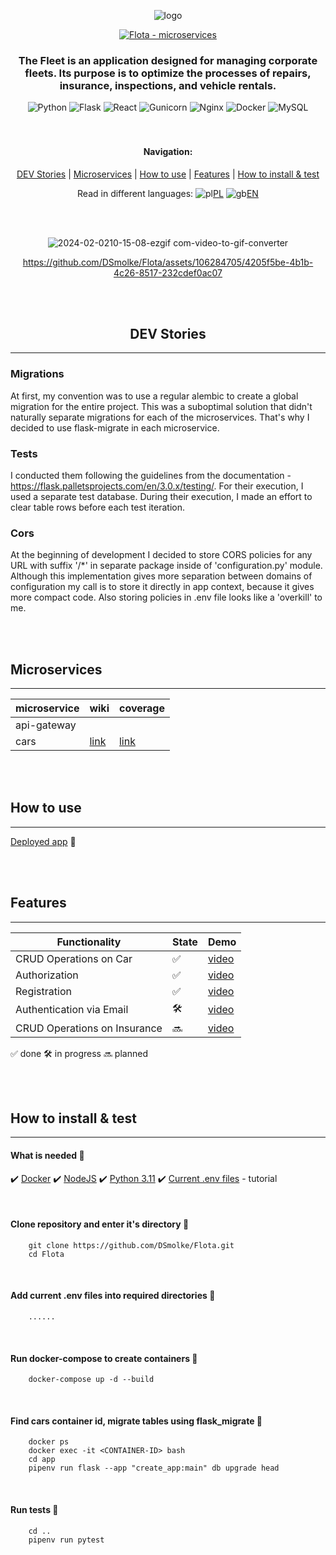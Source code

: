 
<div align="center">
  

![logo](https://github.com/DSmolke/Flota/assets/106284705/4699df6e-0a76-4487-9a65-60bfcf34edf1)


[![Flota - microservices](https://img.shields.io/badge/Flota-microservices-2ea44f)](https://github.com/DSmolke/Flota)

### The Fleet is an application designed for managing corporate fleets. Its purpose is to optimize the processes of repairs, insurance, inspections, and vehicle rentals.


![Python](https://img.shields.io/badge/python-3670A0?style=for-the-badge&logo=python&logoColor=ffdd54) ![Flask](https://img.shields.io/badge/flask-%23000.svg?style=for-the-badge&logo=flask&logoColor=white) ![React](https://img.shields.io/badge/react-%2320232a.svg?style=for-the-badge&logo=react&logoColor=%2361DAFB) ![Gunicorn](https://img.shields.io/badge/gunicorn-%298729.svg?style=for-the-badge&logo=gunicorn&logoColor=white) ![Nginx](https://img.shields.io/badge/nginx-%23009639.svg?style=for-the-badge&logo=nginx&logoColor=white) ![Docker](https://img.shields.io/badge/docker-%230db7ed.svg?style=for-the-badge&logo=docker&logoColor=white) ![MySQL](https://img.shields.io/badge/mysql-%2300f.svg?style=for-the-badge&logo=mysql&logoColor=white)
<br />
<br />
<br />
#### Navigation:
[DEV Stories](#dev-stories) | [Microservices](#microservices) | [How to use](#how-to-use) | [Features](#features) | [How to install & test](#how-to-install--test)


Read in different languages: ![pl](https://github.com/DSmolke/Flota/assets/106284705/36aee71f-8df5-49f0-ab91-71f29fd341d8)[PL](./README.polish.md) ![gb](https://github.com/DSmolke/Flota/assets/106284705/fab2d773-77a0-40b2-bc84-c5af473f26af)[EN](./README.md)


<br />
<br />

![2024-02-0210-15-08-ezgif com-video-to-gif-converter](https://github.com/DSmolke/Flota/assets/106284705/8c6a3d25-41e6-481b-96a8-20c6646eb74a)




https://github.com/DSmolke/Flota/assets/106284705/4205f5be-4b1b-4c26-8517-232cdef0ac07






<br />
<br />

## DEV Stories
<hr>
</div>

### Migrations
At first, my convention was to use a regular alembic to create a global migration for the entire project. This was a suboptimal solution that didn't naturally separate migrations for each of the microservices. That's why I decided to use flask-migrate in each microservice.

### Tests
I conducted them following the guidelines from the documentation - https://flask.palletsprojects.com/en/3.0.x/testing/. For their execution, I used a separate test database. During their execution, I made an effort to clear table rows before each test iteration.

### Cors
At the beginning of development I decided to store CORS policies for any URL with suffix '/*' in separate package inside of 'configuration.py' module. Although this implementation gives more separation between domains of configuration my call is to store it directly in app context, because it gives more compact code. Also storing policies in .env file looks like a 'overkill' to me.

<br />
<br />

## Microservices
<hr>


| microservice | wiki                                                         | coverage |
|--------------|--------------------------------------------------------------|----------|
| api-gateway  |                                                              |          |
| cars         | [link](https://dsmolke.github.io/Flota.cars.wiki.github.io/modules.html) | [link](https://dsmolke.github.io/Flota.cars.coverage.github.io/) |


<br/>
<br/>

## How to use
<hr>

[Deployed app](README.md) 🚀

<br/>
<br/>

## Features
<hr>

| Functionality                | State | Demo     |
|------------------------------|-------|----------|
| CRUD Operations on Car       | ✅     | [video]() |
| Authorization                | ✅     | [video]() |
| Registration                 | ✅     | [video]() |
| Authentication via Email     | 🛠️   | [video]() |
| CRUD Operations on Insurance | 🔜    | [video]() |

✅ done
🛠️ in progress
🔜 planned


<br/>
<br/>

## How to install & test
<hr>

#### What is needed 🤔
✔️ [Docker](https://docs.docker.com/get-docker/)
✔️ [NodeJS](https://nodejs.org/en/download)
✔️ [Python 3.11](https://www.python.org/downloads/release/python-3110/)
✔️ [Current .env files](https://www.python.org/downloads/release/python-3110/) - tutorial

<br>

#### Clone repository and enter it's directory 🧐
```
    git clone https://github.com/DSmolke/Flota.git
    cd Flota
```
<br>

#### Add current .env files into required directories 🧐

```
    ......
```

<br>

#### Run docker-compose to create containers 🧐

```
    docker-compose up -d --build
```


<br>

#### Find cars container id, migrate tables using flask_migrate 🧐

```
    docker ps
    docker exec -it <CONTAINER-ID> bash
    cd app
    pipenv run flask --app "create_app:main" db upgrade head
```

<br>

#### Run tests 🧐

```
    cd ..
    pipenv run pytest
```

